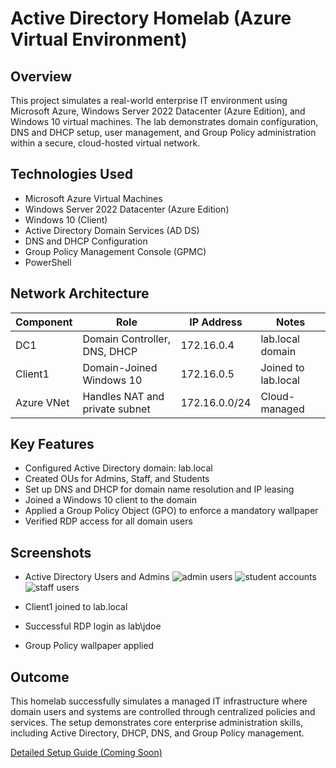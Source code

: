 # Active Directory Homelab (Azure Virtual Environment)

## Overview
This project simulates a real-world enterprise IT environment using Microsoft Azure, Windows Server 2022 Datacenter (Azure Edition), and Windows 10 virtual machines. The lab demonstrates domain configuration, DNS and DHCP setup, user management, and Group Policy administration within a secure, cloud-hosted virtual network.

## Technologies Used
- Microsoft Azure Virtual Machines  
- Windows Server 2022 Datacenter (Azure Edition)  
- Windows 10 (Client)  
- Active Directory Domain Services (AD DS)  
- DNS and DHCP Configuration  
- Group Policy Management Console (GPMC)  
- PowerShell  

## Network Architecture
| Component | Role | IP Address | Notes |
|------------|------|-------------|--------|
| DC1 | Domain Controller, DNS, DHCP | 172.16.0.4 | lab.local domain |
| Client1 | Domain-Joined Windows 10 | 172.16.0.5 | Joined to lab.local |
| Azure VNet | Handles NAT and private subnet | 172.16.0.0/24 | Cloud-managed |

## Key Features
- Configured Active Directory domain: lab.local  
- Created OUs for Admins, Staff, and Students  
- Set up DNS and DHCP for domain name resolution and IP leasing  
- Joined a Windows 10 client to the domain  
- Applied a Group Policy Object (GPO) to enforce a mandatory wallpaper  
- Verified RDP access for all domain users  

## Screenshots

- Active Directory Users and Admins
![admin users](powershellusers.png)
![student accounts](studentusers.png)
![staff users](staffusers.png)

- Client1 joined to lab.local  
- Successful RDP login as lab\jdoe  
- Group Policy wallpaper applied  

## Outcome
This homelab successfully simulates a managed IT infrastructure where domain users and systems are controlled through centralized policies and services. The setup demonstrates core enterprise administration skills, including Active Directory, DHCP, DNS, and Group Policy management.

[Detailed Setup Guide (Coming Soon)](./DetailedSetup.md)
